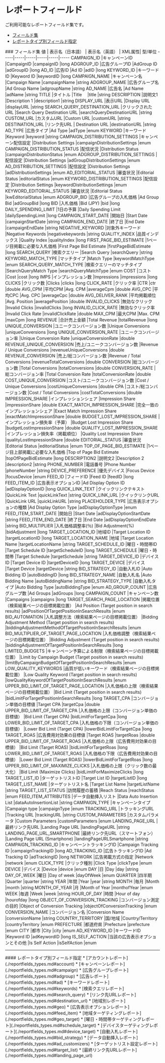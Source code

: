 # レポートフィールド
ご利用可能なレポートフィールド集です。<br>

* [フィールド集](#fieldlist)
* [レポートタイプ別フィールド指定](#availablefield)

<a name="fieldlist">
### フィールド集
値           | 表示名（日本語） | 表示名（英語） | XML属性| 型/単位 
-----|-----|-----|-----|-----|-----
CAMPAIGN_ID		|キャンペーンID	|CampaignID	|campaignID	|long
ADGROUP_ID		|広告グループID	|AdGroup ID	|adGroupID	|long
AD_ID			|広告ID		|Ad ID		|adID		|long
KEYWORD_ID		|キーワードID	|Keyword ID	|keywordID	|long
CAMPAIGN_NAME		|キャンペーン名	|Campaign Name	|campaignName	|string
ADGROUP_NAME		|広告グループ名	|Ad Group Name	|adgroupName	|string
AD_NAME			|広告名		|Ad Name	|adName		|string
TITLE			|タイトル	|Title　	|title		|string
DESCRIPTION		|説明文1	|Description 1	|description1	|string
DISPLAY_URL		|表示URL	|Display URL	|displayURL	|string
SEARCH_QUERY_DESTINATION_URL	|クリックされたURL	|Search Query Destination URL	|searchQueryDestinationURL	|string
CUSTOM_URL		|カスタムURL	|Custom URL	|customURL	|string
DESTINATION_URL		|リンク先URL	| Destination URL	|destinationURL	|string
AD_TYPE			|広告タイプ	|Ad Type	|adType		|enum
KEYWORD			|キーワード	|Keyword	|keyword	|string
CAMPAIGN_DISTRIBUTION_SETTINGS	|キャンペーン配信設定	|Distribution Settings	|campaignDistributionSettings	|enum
CAMPAIGN_DISTRIBUTION_STATUS	|配信状況	|Distribution Status	|campaignDistributionStatus	|enum
ADGROUP_DISTRIBUTION_SETTINGS	|配信設定	|Distribution Settings	|adGroupDistributionSettings	|enum
AD_DISTRIBUTION_SETTINGS	|配信設定	|Distribution Settings	|adDistributionSettings	|enum
AD_EDITORIAL_STATUS		|審査状況	|Editorial Status	|editorialStatus	|enum
KEYWORD_DISTRIBUTION_SETTINGS	|配信設定	|Distribution Settings	|keywordDistributionSettings	|enum
KEYWORD_EDITORIAL_STATUS		|審査状況	|Editorial Status	|kwEditorialStatus	|enum
ADGROUP_BID		|広告グループの入札価格	|Ad Group Bid	|adGroupBid	|long
BID			|入札価格	|Bid (JPY)	|bid			|long
DAILY_SPENDING_LIMIT	|1日の予算	|Daily Spending Limit	|dailySpendingLimit	|long
CAMPAIGN_START_DATE	|開始日	|Start Date	|campaignStartDate		|string
CAMPAIGN_END_DATE	|終了日	|End Date	|campaignEndDate		|string
NEGATIVE_KEYWORD	|対象外キーワード	|Negative Keywords	|negativekeywords	|string
QUALITY_INDEX		|品質インデックス	|Quality Index	|qualityIndex	|long
FIRST_PAGE_BID_ESTIMATE	|1ページ目掲載に必要な入札価格	|First Page Bid Estimate	|firstPageBidEstimate	|long
SEARCH_QUERY		|検索クエリー	|Search Query	|searchQuery		|string
KEYWORD_MATCH_TYPE	|マッチタイプ	|Match Type	|keywordMatchType	|enum
SEARCH_QUERY_MATCH_TYPE	|検索クエリーのマッチタイプ	|SearchQueryMatch Type	|searchQueryMatchType	|enum
COST			|コスト		|Cost		|cost			|long
IMPS			|インプレッション数	|Impressions	|impressions	|long
CLICKS			|クリック数	|Clicks		|clicks			|long
CLICK_RATE		|クリック率	|CTR		|ctr			|double
AVG_CPM			|平均CPM	|Avg. CPM	|averageCpm		|double
AVG_CPC			|平均CPC	|Avg. CPC	|averageCpc		|double
AVG_DELIVER_RANK	|平均掲載順位	|Avg. Position	|averagePosition	|double
INVALID_CLICKS		|無効なクリック	|Invalid Clicks	|invalidClicks		|long
INVALID_CLICK_RATE	|無効なクリック率	|Invalid Click Rate	|invalidClickRate	|double
MAX_CPM			|最大CPM	|Max. CPM	|maxCpm			|long
REVENUE			|合計売上金額	|Total Revenue	|totalRevenue		|long
UNIQUE_CONVERSION	|ユニークコンバージョン数	|Unique Conversions	|uniqueConversions	|long
UNIQUE_CONVERSION_RATE	|ユニークコンバージョン率	|Unique Conversion Rate	|uniqueConversionRate	|double
REVENUE_UNIQUE_CONVERSION	|売上/ユニークコンバージョン数	|Revenue / Unique Conversions	|revenueUniqueConversions	|double
REVENUE_CONVERSION	|売上/総コンバージョン数	|Revenue / Total Conversions	|revenueTotalConversions		|double
CONVERSION		|総コンバージョン数		|Total Conversions	|totalConversions	|double
CONVERSION_RATE		|総コンバージョン率		|Total Conversion Rate	|totalConversionRate	|double
COST_UNIQUE_CONVERSION	|コスト/ユニークコンバージョン数	|Cost / Unique Conversions	|costUniqueConversions	|double
CPA			|コスト/総コンバージョン数	|Cost / Total Conversions	|costTotalConversions	|double
IMPRESSION_SHARE	|インプレッションシェア		|Impression Share		|impressionShare	|double
EXACT_MATCH_IMPRESSION_SHARE	|完全一致のインプレッションシェア	|Exact Match Impression Share	|exactMatchImpressionShare	|double
BUDGET_LOST_IMPRESSION_SHARE	|インプレッション損失率（予算）	|Budget Lost Impression Share	|budgetLostImpressionShare		|double
QUALITY_LOST_IMPRESSION_SHARE	|インプレッション損失率（掲載順位）	|Quality Lost Impression Share	|qualityLostImpressionShare	|double
EDITORIAL_STATUS	|審査状況	|Editorial Status	|editorialStatus	|enum
TOP_OF_PAGE_BID_ESTIMATE	|1ページ目上部掲載に必要な入札価格	|Top of Page Bid Estimate	|topOfPageBidEstimate	|long
DESCRIPTION2		|説明文2	|Description 2		|description2		|string
PHONE_NUMBER		|電話番号	|Phone Number		|phoneNumber		|string
DEVICE_PREFERENCE	|優先デバイス	|Focus Device		|focusDevice		|enum
FEED_ID			|フィードID	|Feed ID		|feedID			|long
FEED_ITEM_ID		|広告表示オプションID	|Ad Display Option ID	|adDisplayOptionID	|long
QUICK_LINK_TEXT		|クイックリンクテキスト	|QuickLink Text	|quickLinkText		|string
QUICK_LINK_URL		|クイックリンクURL	|QuickLink URL	|quickLinkURL		|string
PLACEHOLDER_TYPE	|広告表示オプションの種類	|Ad Display Option Type	|adDisplayOptionType	|enum
FEED_ITEM_START_DATE	|開始日		|Start Date	|adDisplayOptionStartDate	|string
FEED_ITEM_END_DATE	|終了日		|End Date	|adDisplayOptionEndDate		|string
BID_MULTIPLIER		|入札価格調整率(％)	|Bid Adjustment(%)	|bidAdjustment	|long
TARGET_LOCATION_ID	|地域ID		|Target Location ID	|targetLocationID	|long
TARGET_LOCATION_NAME	|地域		|Target Location Name	|targetLocationName	|string
TARGET_SCHEDULE_ID	|曜日・時間帯ID	|Target Schedule ID	|targetScheduleID	|long
TARGET_SCHEDULE		|曜日・時間帯	|Target Schedule	|targetSchedule		|string
TARGET_DEVICE_ID	|デバイスID	|Target Device ID	|targetDeviceID		|long
TARGET_DEVICE		|デバイス	|Target Device		|targetDevice		|string
BID_STRATEGY_ID		|自動入札ID	|Auto Bidding ID	|autoBiddingID		|long
BID_STRATEGY_NAME	|自動入札名	|Auto Bidding Name	|autoBiddingName	|string
BID_STRATEGY_TYPE	|自動入札タイプ	|Auto Bidding Type	|autoBiddingType	|enum
AD_GROUP_COUNT		|広告グループ数	|Ad Groups		|adGroups		|long
CAMPAIGN_COUNT		|キャンペーン数	|Campaigns		|campaigns		|long
TARGET_SEARCH_PAGE_LOCATION	|掲載位置（検索結果ページの目標掲載位置）		|Ad Position (Target position in search results)	|adPositionOfTargetPositionInSearchResults	|enum
BID_AUTOMATION			|入札調整方法（検索結果ページの目標掲載位置）		|Bidding Adjustment Method (Target position in search results)	|biddingAdjustmentMethodOfTargetPositionInSearchResults	|enum
BID_MULTIPLIER_OF_TARGET_PAGE_LOCATION	|入札価格調整（検索結果ページの目標掲載位置）	|Bidding Adjustment (Target position in search results)	|biddingAdjustmentOfTargetPositionInSearchResults	|long
LIMITED_BUDGETS			|キャンペーン予算による制限（検索結果ページの目標掲載位置）	|Limit by Campaign Budget (Target position in search results)	|limitByCampaignBudgetOfTargetPositionInSearchResults	|enum
LOW_QUALITY_KEYWORDS		|品質が低いキーワード（検索結果ページの目標掲載位置）	|Low Quality Keyword (Target position in search results)	|lowQualityKeywordOfTargetPositionInSearchResults	|enum
UPPER_BID_LIMIT_OF_TARGET_PAGE_LOCATION	|入札価格の上限（検索結果ページの目標掲載位置）	|Bid Limit (Target position in search results)	|bidLimitForTargetPositionInSearchResults	|long
TARGET_CPA			|コンバージョン単価の目標値	|Target CPA	|targetCpa	|double
UPPER_BID_LIMIT_OF_TARGET_CPA	|入札価格の上限（コンバージョン単価の目標値）	|Bid Limit (Target CPA)	|bidLimitForTargetCpa	|long
LOWER_BID_LIMIT_OF_TARGET_CPA	|入札価格の下限（コンバージョン単価の目標値）	|Lower Bid Limit (Target CPA)	|lowerBidLimitForTargetCpa	|long
TARGET_ROAS			|広告費用対効果の目標値		|Target ROAS	|targetRoas	|double
UPPER_BID_LIMIT_OF_TARGET_ROAS	|入札価格の上限（広告費用対効果の目標値）	|Bid Limit (Target ROAS)	|bidLimitForTargetRoas	|long
LOWER_BID_LIMIT_OF_TARGET_ROAS	|入札価格の下限（広告費用対効果の目標値）	|Lower Bid Limit (Target ROAS)	|lowerBidLimitForTargetRoas	|long
UPPER_BID_LIMIT_OF_MAXIMIZE_CLICKS	|入札価格の上限（クリック数の最大化）	|Bid Limit (Maximize Clicks)	|bidLimitForMaximizeClicks	|long
TARGET_LIST_ID		|ターゲットリストID	|Target List ID	|targetListID	|long
TARGET_LIST_NAME	|ターゲットリスト名	|Target List Name	|targetListName	|string
TARGET_LIST_STATUS	|訪問履歴の蓄積	|Reach Status	|reachStatus		|enum
FEED_ITEM_ATTRIBUTES	|データ自動挿入リスト	|Data Auto Insertion List	|dataAutoInsertionList	|string
CAMPAIGN_TYPE		|キャンペーンタイプ	|Campaign type |campaignType	|enum
TRACKING_URL		|トラッキングURL	|Tracking URL	|trackingURL	|string
CUSTOM_PARAMETERS	|カスタムパラメータ	|Custom Parameters	|customParameters	|enum
LANDING_PAGE_URL	|最終リンク先URL	|Landing Page URL |landingPageURL	|string
LANDING_PAGE_URL_SMARTPHONE	|最終リンク先URL（スマートフォン）	|Landing Page URL (Smartphone) |landingPageURLSmartphone	|string
CAMPAIGN_TRACKING_ID			|キャンペーントラッキングID	|Campaign Tracking ID	|campaignTrackingID	|long
AD_TRACKING_ID		|広告トラッキングID	|Ad Tracking ID	|adTrackingID	|long
NETWORK			|広告掲載方式の指定	|Network	|network	|enum
CLICK_TYPE		|クリック種別	|Click Type	|clickType	|enum
DEVICE			|デバイス	|Device		|device		|enum
DAY			|日		|Day		|day		|string
DAY_OF_WEEK		|曜日		|Day of week	|dayOfWeek	|enum
QUARTER			|四半期		|Quarter	|quarter	|string
YEAR			|年間		|Year		|year		|string
MONTH			|毎月		|Month		|month		|string
MONTH_OF_YEAR		|月		|Month of Year	|monthofYear	|enum
WEEK			|毎週		|Week		|week		|string
HOUR_OF_DAY		|時間		|Hour of day	|hourofday	|long
OBJECT_OF_CONVERSION_TRACKING		|コンバージョン測定の目的	|Object of Conversion Tracking	|objectOfConversionTracking	|enum
CONVERSION_NAME		|コンバージョン名	|Conversion Name	|conversionName	|string
COUNTRY_TERRITORY	|国/地域	|Country/Territory	|countryTerritory	|enum
PREFECTURE		|都道府県	|Prefecture	|prefecture	|enum
CITY			|都市		|City		|city		|enum
AD_KEYWORD_ID		|キーワードID	|Keyword ID	|adKeywordID	|long
IS_SELF_ACTION		|当該の広告表示オプションとその他	|Is Self Action	|isSelfAction	|enum
<br>

<hr>
<a name="availablefield">
#### レポートタイプ別フィールド指定
* [アカウントレポート](./reportfields_types.md#account)
* [キャンペーンレポート](./reportfields_types.md#campaign)
* [広告グループレポート](./reportfields_types.md#adgroup)
* [広告レポート](./reportfields_types.md#ad)
* [キーワードレポート](./reportfields_types.md#keywords)
* [検索クエリレポート](./reportfields_types.md#search_query)
* [リンク先URLレポート](./reportfields_types.md#destination_url)
* [地域別レポート](./reportfields_types.md#geo)
* [広告表示オプションレポート](./reportfields_types.md#feed_item)
* [地域ターゲティングレポート](./reportfields_types.md#geo_target)
* [曜日・時間帯ターゲティングレポート](./reportfields_types.md#schedule_target)
* [デバイスターゲティングレポート](./reportfields_types.md#device_target)
* [自動入札レポート](./reportfields_types.md#bid_strategy)
* [データ自動挿入レポート](./reportfields_types.md#ad_customizers)
* [ターゲットリスト設定レポート](./reportfields_types.md#target_list)
* [最終リンク先URLレポート](./reportfields_types.md#landing_page_url)
